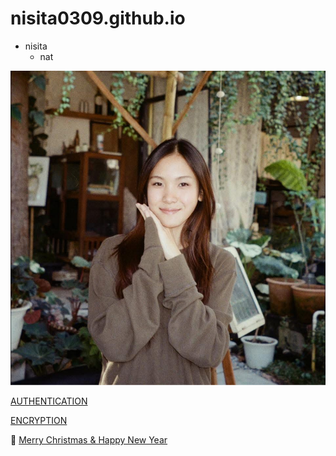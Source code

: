 # nisita0309.github.io

- nisita
  - nat

![alt text](image/IMG_6729.jpeg)

[AUTHENTICATION](authentication)

[ENCRYPTION](encryption)

:tada: [Merry Christmas & Happy New Year](e-cardMerryHappy)
